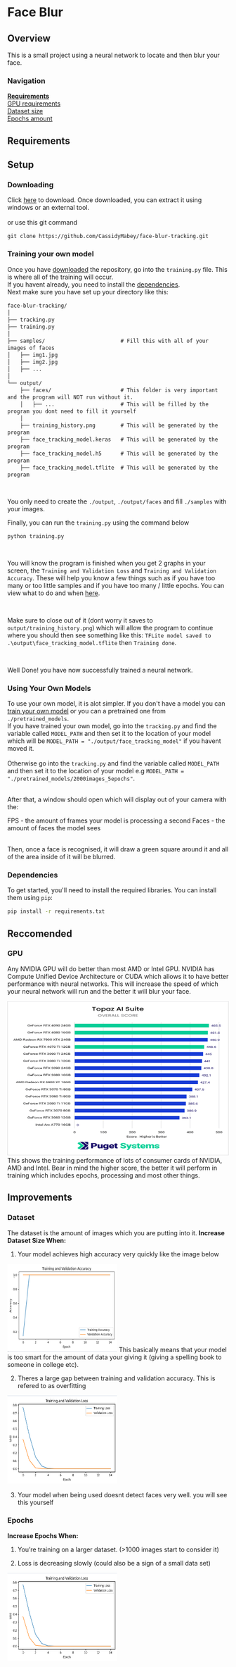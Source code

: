 # Face Blur

## Overview

This is a small project using a neural network to locate and then blur your face.
<br>
### Navigation
**[Requirements](#requirements)**
<br>
[GPU requirements](#gpu)
<br>
[Dataset size](#dataset)
<br>
[Epochs amount](#epochs)

## Requirements

## Setup
### Downloading
Click [here](https://github.com/CassidyMabey/face-blur-tracking/archive/refs/heads/main.zip) to download. 
Once downloaded, you can extract it using windows or an external tool.
<br><br>
or use this git command
```
git clone https://github.com/CassidyMabey/face-blur-tracking.git
```

### Training your own model
Once you have [downloaded](#downloading) the repository, go into the `training.py` file. This is where all of the training will occur.
<br>
If you havent already, you need to install the [dependencies](#dependencies).
<br>
Next make sure you have set up your directory like this:
```
face-blur-tracking/
│
├── tracking.py                     
├── training.py          
│
├── samples/                        # Fill this with all of your images of faces         
│   ├── img1.jpg
│   ├── img2.jpg
│   ├── ...
│
└── output/                          
    ├── faces/                      # This folder is very important and the program will NOT run without it.
    │   ├── ...                     # This will be filled by the program you dont need to fill it yourself
    │
    ├── training_history.png        # This will be generated by the program
    ├── face_tracking_model.keras   # This will be generated by the program
    ├── face_tracking_model.h5      # This will be generated by the program
    ├── face_tracking_model.tflite  # This will be generated by the program
```
<br>

You only need to create the `./output`, `./output/faces` and fill `./samples` with your images.
<br>

Finally, you can run the `training.py` using the command below

```
python training.py
```

<br>

You will know the program is finished when you get 2 graphs in your screen, the `Training and Validation Loss` and `Training and Validation Accuracy`. These will help you know a few things such as if you have too many or too little samples and if you have too many / little epochs. You can view what to do and when [here](#improvements).

<br>

Make sure to close out of it (dont worry it saves to `output/training_history.png`) which will allow the program to continue where you should then see something like this: `TFLite model saved to .\output\face_tracking_model.tflite` then `Training done`. 

<br>

Well Done! you have now successfully trained a neural network.

### Using Your Own Models
To use your own model, it is alot simpler. If you don't have a model you can [train your own model](#training-your-own-model) or you can a pretrained one from `./pretrained_models`.
<br>
If you have trained your own model, go into the `tracking.py` and find the variable called `MODEL_PATH` and then set it to the location of your model which will be  `MODEL_PATH = "./output/face_tracking_model"` if you havent moved it.
<br><br>
Otherwise go into the `tracking.py` and find the variable called `MODEL_PATH` and then set it to the location of your model e.g `MODEL_PATH = "./pretrained_models/2000images_5epochs"`.

<br>
After that, a window should open which will display out of your camera with the:

FPS - the amount of frames your model is processing a second
Faces - the amount of faces the model sees

<br>
Then, once a face is recognised, it will draw a green square around it and all of the area inside of it will be blurred.

### Dependencies

To get started, you'll need to install the required libraries. You can install them using `pip`:

```bash
pip install -r requirements.txt
```

## Reccomended
### GPU
Any NVIDIA GPU will do better than most AMD or Intel GPU. NVIDIA has Compute Unified Device Architecture or CUDA which allows it to have better performance with neural networks. This will increase the speed of which your neural network will run and the better it will blur your face.
<div>
  <img src="./assets/nvidia_training.png" width="700" height="350">
  
</div>
This shows the training performance of lots of consumer cards of NVIDIA, AMD and Intel. Bear in mind the higher score, the better it will perform in training which includes epochs, processing and most other things.

## Improvements
### Dataset
The dataset is the amount of images which you are putting into it.
**Increase Dataset Size When:**

1. Your model achieves high accuracy very quickly like the image below
<img src="./assets/high_accuracy.png" width="250" height="200">
This basically means that your model is too smart for the amount of data your giving it (giving a spelling book to someone in college etc).

2. Theres a large gap between training and validation accuracy. This is refered to as overfitting
<img src="./assets/gap_between_training_validation.PNG" width="250" height="200">

3. Your model when being used doesnt detect faces very well. you will see this yourself

### Epochs
**Increase Epochs When:**

1. You’re training on a larger dataset. (>1000 images  start to consider it)
  
2. Loss is decreasing slowly (could also be a sign of a small data set)
<img src="./assets/gap_between_training_validation.PNG" width="250" height="200">


